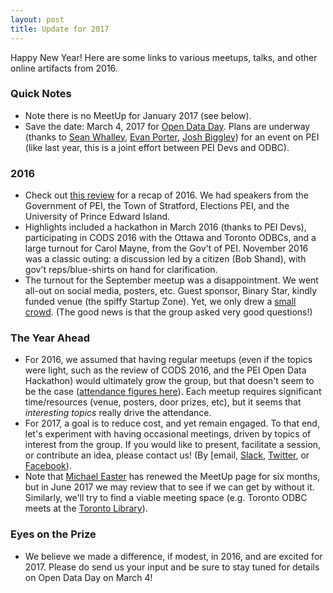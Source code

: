 ```yaml
---
layout: post
title: Update for 2017
---
```


Happy New Year! Here are some links to various meetups, talks, and other online artifacts from 2016.

### Quick Notes

* Note there is no MeetUp for January 2017 (see below).
* Save the date: March 4, 2017 for [Open Data Day](http://opendataday.org/). Plans are underway (thanks to [Sean Whalley](https://www.meetup.com/Open-Data-PEI/members/47132402/), [Evan Porter](https://www.meetup.com/Open-Data-PEI/members/69129682/), [Josh Biggley](https://www.meetup.com/Open-Data-PEI/members/135726472/)) for an event on PEI (like last year, this is a joint effort between PEI Devs and ODBC).

### 2016

* Check out [this review](http://peidevs.github.io/OpenDataBookClub/2017/01/04/year-in-review.html) for a recap of 2016. We had speakers from the Government of PEI, the Town of Stratford, Elections PEI, and the University of Prince Edward Island. 
* Highlights included a hackathon in March 2016 (thanks to PEI Devs), participating in CODS 2016 with the Ottawa and Toronto ODBCs, and a large turnout for Carol Mayne, from the Gov't of PEI. November 2016 was a classic outing: a discussion led by a citizen (Bob Shand), with gov't reps/blue-shirts on hand for clarification. 
* The turnout for the September meetup was a disappointment. We went all-out on social media, posters, etc. Guest sponsor, Binary Star, kindly funded venue (the spiffy Startup Zone). Yet, we only drew a [small crowd](https://github.com/peidevs/OpenDataBookClub/blob/master/doc/meetings/MeetUps.csv). (The good news is that the group asked very good questions!) 

### The Year Ahead

* For 2016, we assumed that having regular meetups (even if the topics were light, such as the review of CODS 2016, and the PEI Open Data Hackathon) would ultimately grow the group, but that doesn't seem to be the case ([attendance figures here](https://github.com/peidevs/OpenDataBookClub/blob/master/doc/meetings/MeetUps.csv)). Each meetup requires significant time/resources (venue, posters, door prizes, etc), but it seems that *interesting topics* really drive the attendance.
* For 2017, a goal is to reduce cost, and yet remain engaged. To that end, let's experiment with having occasional meetings, driven by topics of interest from the group. If you would like to present, facilitate a session, or contribute an idea, please contact us! (By [email, [Slack](https://docs.google.com/forms/d/e/1FAIpQLScjMRLiiKXqeHCjCSAD37mFxJdH5fskiok-LUaIGtPUZ63glw/viewform), [Twitter](https://twitter.com/opendatapei), or [Facebook](https://www.facebook.com/PEI-Open-Data-Book-Club-809023082556778/)).
* Note that [Michael Easter](https://www.meetup.com/Open-Data-PEI/members/11120833/) has renewed the MeetUp page for six months, but in June 2017 we may review that to see if we can get by without it. Similarly, we'll try to find a viable meeting space (e.g. Toronto ODBC meets at the [Toronto Library](https://twitter.com/richardpietro/status/822213703974129669)).

### Eyes on the Prize

* We believe we made a difference, if modest, in 2016, and are excited for 2017. Please do send us your input and be sure to stay tuned for details on Open Data Day on March 4! 
